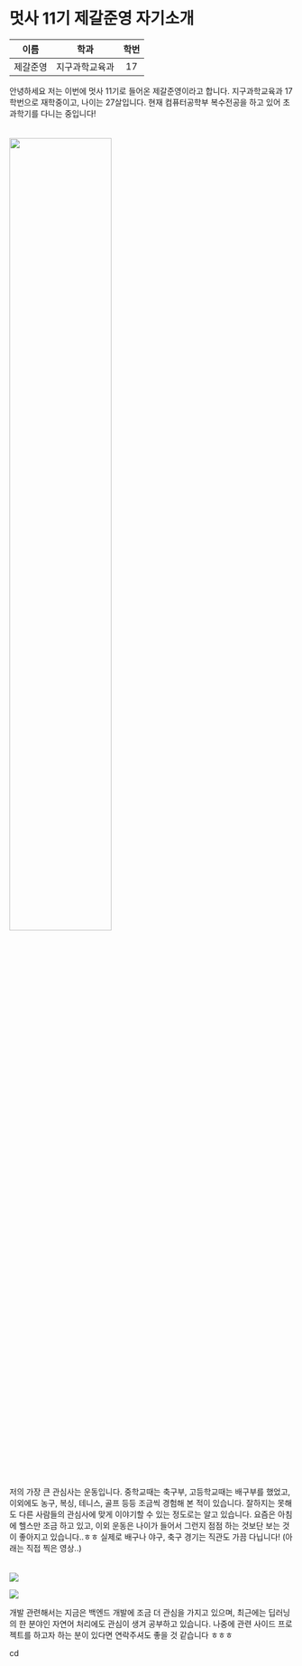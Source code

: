 # 멋사 11기 제갈준영 자기소개

| 이름 | 학과 | 학번 |
| :---: | :---: | :---: |
|제갈준영|지구과학교육과|17|

안녕하세요 저는 이번에 멋사 11기로 들어온 제갈준영이라고 합니다. 지구과학교육과 17학번으로 재학중이고, 나이는 27살입니다. 현재 컴퓨터공학부 복수전공을 하고 있어 초과학기를 다니는 중입니다!<br><br><br>
<img src="junyoung/교생사진.png" width="60%" height="60%">
 <br><br><br>

저의 가장 큰 관심사는 운동입니다. 중학교때는 축구부, 고등학교때는 배구부를 했었고, 이외에도 농구, 복싱, 테니스, 골프 등등 조금씩 경험해 본 적이 있습니다. 잘하지는 못해도 다른 사람들의 관심사에 맞게 이야기할 수 있는 정도로는 알고 있습니다. 요즘은 아침에 헬스만 조금 하고 있고, 이외 운동은 나이가 들어서 그런지 점점 하는 것보단 보는 것이 좋아지고 있습니다..ㅎㅎ 실제로 배구나 야구, 축구 경기는 직관도 가끔 다닙니다! (아래는 직접 찍은 영상..)
<br><br><br>
![](junyoung/손흥민.gif)

![](junyoung/김연경.gif)


개발 관련해서는 지금은 백엔드 개발에 조금 더 관심을 가지고 있으며, 최근에는 딥러닝의 한 분야인 자연어 처리에도 관심이 생겨 공부하고 있습니다. 나중에 관련 사이드 프로젝트를 하고자 하는 분이 있다면 연락주셔도 좋을 것 같습니다 ㅎㅎㅎ 




cd
